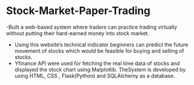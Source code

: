 # Stock-Market-Paper-Trading
-Built a web-based system where traders can practice trading virtually without putting their hard-earned money into stock
market.
- Using this website’s technical indicator beginners can predict the future movement of stocks which would be feasible for
buying and selling of stocks.
- Yfinance API were used for fetching the real time data of stocks and displayed the stock chart using Matplotlib.
TheSystem is developed by using HTML, CSS , Flask(Python) and SQLAlchemy as a database.
